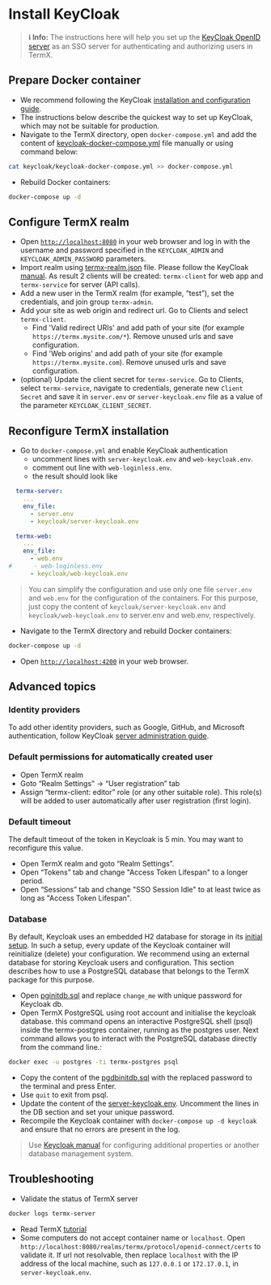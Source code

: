 # Install KeyCloak

> **ℹ️ Info:** The instructions here will help you set up the [KeyCloak OpenID server](https://www.keycloak.org/) as an SSO server for authenticating and authorizing users in TermX.

## Prepare Docker container

- We recommend following the KeyCloak [installation and configuration guide](https://www.keycloak.org/server/containers).
- The instructions below describe the quickest way to set up KeyCloak, which may not be suitable for production.
- Navigate to the TermX directory, open `docker-compose.yml` and add the content of [keycloak-docker-compose.yml](keycloak-docker-compose.yml) file manually or using command below:

```bash
cat keycloak/keycloak-docker-compose.yml >> docker-compose.yml
```

- Rebuild Docker containers:

```bash
docker-compose up -d
```

## Configure TermX realm

- Open [`http://localhost:8080`](http://localhost:8080) in your web browser and log in with the username and password specified in the `KEYCLOAK_ADMIN` and `KEYCLOAK_ADMIN_PASSWORD` parameters.
- Import realm using [termx-realm.json](termx-realm.json) file. Please follow the KeyCloak [manual](https://www.keycloak.org/getting-started/getting-started-docker). As result 2 clients will be created: `termx-client` for web app and `termx-service` for server (API calls).
- Add a new user in the TermX realm (for example, “test”), set the credentials, and join group `termx-admin`.
- Add your site as web origin and redirect url. Go to Clients and select `termx-client`.
  - Find 'Valid redirect URIs' and add path of your site (for example `https://termx.mysite.com/*`). Remove unused urls and save configuration.
  - Find 'Web origins' and add path of your site (for example `https://termx.mysite.com`). Remove unused urls and save configuration.
- (optional) Update the client secret for `termx-service`. Go to Clients, select `termx-service`, navigate to credentials, generate new `Client Secret` and save it in `server.env` or `server-keycloak.env` file as a value of the parameter `KEYCLOAK_CLIENT_SECRET`.

## Reconfigure TermX installation

- Go to `docker-compose.yml` and enable KeyCloak authentication
  - uncomment lines with `server-keycloak.env` and `web-keycloak.env`.
  - comment out line with `web-loginless.env`.
  - the result should look like

```yml
  termx-server:
    ...
    env_file:
      - server.env
      - keycloak/server-keycloak.env

  termx-web:
    ...
    env_file:
      - web.env 
#      - web-loginless.env
      - keycloak/web-keycloak.env
```

> You can simplify the configuration and use only one file `server.env` and `web.env` for the configuration of the containers. For this purpose, just copy the content of `keycloak/server-keycloak.env` and `keycloak/web-keycloak.env` to server.env and web.env, respectively.

- Navigate to the TermX directory and rebuild Docker containers:

```bash
docker-compose up -d
```

- Open [`http://localhost:4200`](http://localhost:4200) in your web browser.

## Advanced topics

### Identity providers

To add other identity providers, such as Google, GitHub, and Microsoft authentication, follow
KeyCloak [server administration guide](https://www.keycloak.org/docs/latest/server_admin).

### Default permissions for automatically created user

- Open TermX realm
- Goto “Realm Settings” -> “User registration” tab
- Assign “termx-client: editor” role (or any other suitable role). This role(s) will be added to user automatically after user registration (first login).

### Default timeout

The default timeout of the token in Keycloak is 5 min. You may want to reconfigure this value.

- Open TermX realm and goto “Realm Settings”.
- Open “Tokens” tab and change "Access Token Lifespan" to a longer period.
- Open “Sessions” tab and change "SSO Session Idle" to at least twice as long as "Access Token Lifespan".

### Database

By default, Keycloak uses an embedded H2 database for storage in its [initial setup](https://www.keycloak.org/docs/latest/server_admin/index.html). In such a setup, every update of the Keycloak container will reinitialize (delete) your configuration. We recommend using an external database for storing Keycloak users and configuration. This section describes how to use a PostgreSQL database that belongs to the TermX package for this purpose.

- Open [pginitdb.sql](pginitdb.sql) and replace `change_me` with unique password for Keycloak db.
- Open TermX PostgreSQL using root account and initialise the keycloak database. this command opens an interactive PostgreSQL shell (psql) inside the termx-postgres container, running as the postgres user. Next command allows you to interact with the PostgreSQL database directly from the command line.:

```bash
docker exec -u postgres -ti termx-postgres psql
```

- Copy the content of the [pgdbinitdb.sql](pgdbinitdb.sql) with the replaced password to the terminal and press Enter.
- Use `quit` to exit from psql.
- Update the content of the [server-keycloak.env](server-keycloak.env). Uncomment the lines in the DB section and set your unique password.
- Recompile the Keycloak container with `docker-compose up -d keycloak` and ensure that no errors are present in the log.

> Use [Keycloak manual](https://www.keycloak.org/server/db) for configuring additional properties or another database management system.

## Troubleshooting

- Validate the status of TermX server

```bash
docker logs termx-server
```

- Read TermX [tutorial](https://tutorial.termx.org/en/authentication)
- Some computers do not accept container name or `localhost`. Open `http://localhost:8080/realms/termx/protocol/openid-connect/certs` to validate it. If url not resolvable, then replace `localhost` with the IP address of the local machine, such as `127.0.0.1` or `172.17.0.1`, in `server-keycloak.env`.
